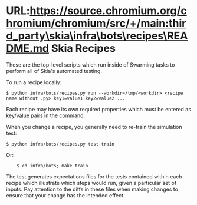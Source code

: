 URL:https://source.chromium.org/chromium/chromium/src/+/main:third_party\skia\infra\bots\recipes\README.md
Skia Recipes
============

These are the top-level scripts which run inside of Swarming tasks to perform
all of Skia's automated testing.

To run a recipe locally:

	$ python infra/bots/recipes.py run --workdir=/tmp/<workdir> <recipe name without .py> key1=value1 key2=value2 ...

Each recipe may have its own required properties which must be entered as
key/value pairs in the command.

When you change a recipe, you generally need to re-train the simulation test:

	$ python infra/bots/recipes.py test train

Or:

        $ cd infra/bots; make train

The test generates expectations files for the tests contained within each
recipe which illustrate which steps would run, given a particular set of inputs.
Pay attention to the diffs in these files when making changes to ensure that
your change has the intended effect.
